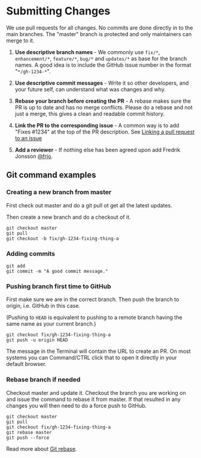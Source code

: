 # Submitting Changes

We use pull requests for all changes. No commits are done directly in to the main branches. The "master" branch is protected and only maintainers can merge to it.

1. **Use descriptive branch names** - We commonly use `fix/*`, `enhancement/*`, `feature/*`, `bug/*` and `updates/*` as base for the branch names. A good idea is to include the GitHub issue number in the format "`*/gh-1234-*`".

2. **Use descriptive commit messages** - Write it so other developers, and your future self, can understand what was changes and why.

3. **Rebase your branch before creating the PR** - A rebase makes sure the PR is up to date and has no merge conflicts. Please do a rebase and not just a merge, this gives a clean and readable commit history.

4. **Link the PR to the corresponding issue** - A common way is to add "Fixes \#1234" at the top of the PR description. See [Linking a pull request to an issue](https://help.github.com/en/github/managing-your-work-on-github/linking-a-pull-request-to-an-issue#linking-a-pull-request-to-an-issue-using-a-keyword)

5. **Add a reviewer** - If nothing else has been agreed upon add Fredrik Jonsson [@frjo](https://github.com/frjo).

## Git command examples

### Creating a new branch from master

First check out master and do a git pull ot get all the latest updates.

Then create a new branch and do a checkout of it.

```console
git checkout master
git pull
git checkout -b fix/gh-1234-fixing-thing-a
```

### Adding commits

```console
git add
git commit -m "A good commit message."
```

### Pushing branch first time to GitHub

First make sure we are in the correct branch. Then push the branch to origin, i.e. GitHub in this case.

(Pushing to `HEAD` is equivalent to pushing to a remote branch having the same name as your current branch.)

```console
git checkout fix/gh-1234-fixing-thing-a
git push -u origin HEAD
```

The message in the Terminal will contain the URL to create an PR. On most systems you can Command/CTRL click that to open it directly in your default browser.

### Rebase branch if needed

Checkout master and update it. Checkout the branch you are working on and issue the command to rebase it from master. If that resulted in any changes you will then need to do a force push to GitHub.

```console
git checkout master
git pull
git checkout fix/gh-1234-fixing-thing-a
git rebase master
git push --force
```

Read more about [Git rebase](https://www.atlassian.com/git/tutorials/rewriting-history/git-rebase).

